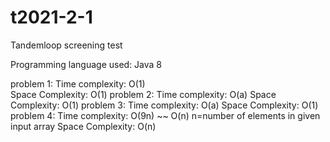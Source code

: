 # t2021-2-1
Tandemloop screening test

Programming language used: Java 8

problem 1: 
       Time complexity: O(1)  
       Space Complexity: O(1)
problem 2: 
       Time complexity: O(a)
       Space Complexity: O(1)
problem 3: 
       Time complexity: O(a)
       Space Complexity: O(1)
problem 4: 
       Time complexity: O(9n) ~~ O(n)   n=number of elements in given input array
       Space Complexity: O(n)
       
